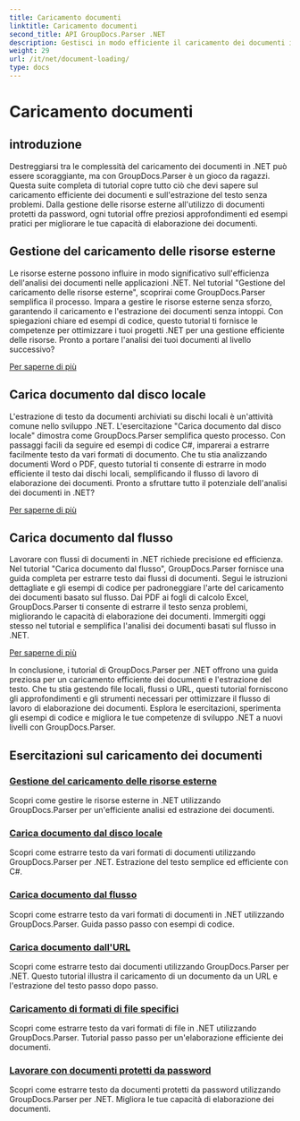 ```yaml
---
title: Caricamento documenti
linktitle: Caricamento documenti
second_title: API GroupDocs.Parser .NET
description: Gestisci in modo efficiente il caricamento dei documenti in .NET con GroupDocs.Parser. Impara a estrarre testo da dischi locali, stream, URL e altro.
weight: 29
url: /it/net/document-loading/
type: docs
---
```

# Caricamento documenti

## introduzione

Destreggiarsi tra le complessità del caricamento dei documenti in .NET può essere scoraggiante, ma con GroupDocs.Parser è un gioco da ragazzi. Questa suite completa di tutorial copre tutto ciò che devi sapere sul caricamento efficiente dei documenti e sull'estrazione del testo senza problemi. Dalla gestione delle risorse esterne all'utilizzo di documenti protetti da password, ogni tutorial offre preziosi approfondimenti ed esempi pratici per migliorare le tue capacità di elaborazione dei documenti.

## Gestione del caricamento delle risorse esterne

Le risorse esterne possono influire in modo significativo sull'efficienza dell'analisi dei documenti nelle applicazioni .NET. Nel tutorial "Gestione del caricamento delle risorse esterne", scoprirai come GroupDocs.Parser semplifica il processo. Impara a gestire le risorse esterne senza sforzo, garantendo il caricamento e l'estrazione dei documenti senza intoppi. Con spiegazioni chiare ed esempi di codice, questo tutorial ti fornisce le competenze per ottimizzare i tuoi progetti .NET per una gestione efficiente delle risorse. Pronto a portare l'analisi dei tuoi documenti al livello successivo?

[Per saperne di più](./handling-loading-of-external-resources/)

## Carica documento dal disco locale

L'estrazione di testo da documenti archiviati su dischi locali è un'attività comune nello sviluppo .NET. L'esercitazione "Carica documento dal disco locale" dimostra come GroupDocs.Parser semplifica questo processo. Con passaggi facili da seguire ed esempi di codice C#, imparerai a estrarre facilmente testo da vari formati di documento. Che tu stia analizzando documenti Word o PDF, questo tutorial ti consente di estrarre in modo efficiente il testo dai dischi locali, semplificando il flusso di lavoro di elaborazione dei documenti. Pronto a sfruttare tutto il potenziale dell'analisi dei documenti in .NET?

[Per saperne di più](./load-document-from-local-disk/)

## Carica documento dal flusso

Lavorare con flussi di documenti in .NET richiede precisione ed efficienza. Nel tutorial "Carica documento dal flusso", GroupDocs.Parser fornisce una guida completa per estrarre testo dai flussi di documenti. Segui le istruzioni dettagliate e gli esempi di codice per padroneggiare l'arte del caricamento dei documenti basato sul flusso. Dai PDF ai fogli di calcolo Excel, GroupDocs.Parser ti consente di estrarre il testo senza problemi, migliorando le capacità di elaborazione dei documenti. Immergiti oggi stesso nel tutorial e semplifica l'analisi dei documenti basati sul flusso in .NET.

[Per saperne di più](./load-document-from-stream/)

In conclusione, i tutorial di GroupDocs.Parser per .NET offrono una guida preziosa per un caricamento efficiente dei documenti e l'estrazione del testo. Che tu stia gestendo file locali, flussi o URL, questi tutorial forniscono gli approfondimenti e gli strumenti necessari per ottimizzare il flusso di lavoro di elaborazione dei documenti. Esplora le esercitazioni, sperimenta gli esempi di codice e migliora le tue competenze di sviluppo .NET a nuovi livelli con GroupDocs.Parser.

## Esercitazioni sul caricamento dei documenti
### [Gestione del caricamento delle risorse esterne](./handling-loading-of-external-resources/)
Scopri come gestire le risorse esterne in .NET utilizzando GroupDocs.Parser per un'efficiente analisi ed estrazione dei documenti.
### [Carica documento dal disco locale](./load-document-from-local-disk/)
Scopri come estrarre testo da vari formati di documenti utilizzando GroupDocs.Parser per .NET. Estrazione del testo semplice ed efficiente con C#.
### [Carica documento dal flusso](./load-document-from-stream/)
Scopri come estrarre testo da vari formati di documenti in .NET utilizzando GroupDocs.Parser. Guida passo passo con esempi di codice.
### [Carica documento dall'URL](./load-document-from-url/)
Scopri come estrarre testo dai documenti utilizzando GroupDocs.Parser per .NET. Questo tutorial illustra il caricamento di un documento da un URL e l'estrazione del testo passo dopo passo.
### [Caricamento di formati di file specifici](./loading-specific-file-formats/)
Scopri come estrarre testo da vari formati di file in .NET utilizzando GroupDocs.Parser. Tutorial passo passo per un'elaborazione efficiente dei documenti.
### [Lavorare con documenti protetti da password](./working-with-password-protected-documents/)
Scopri come estrarre testo da documenti protetti da password utilizzando GroupDocs.Parser per .NET. Migliora le tue capacità di elaborazione dei documenti.